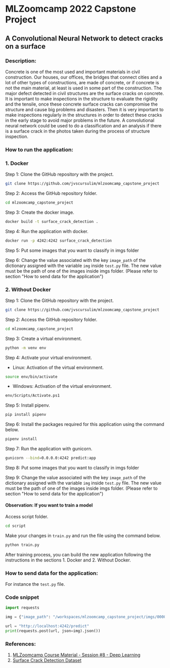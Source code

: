 # MLZoomcamp 2022 Capstone Project

## A Convolutional Neural Network to detect cracks on a surface

### Description:

Concrete is one of the most used and important materials in civil construction. Our houses, our offices, the bridges that connect cities and a lot of other types of constructions, are made of concrete, or if concrete is not the main material, at least is used in some part of the construction. The major defect detected in civil structures are the surface cracks on concrete. It is important to make inspections in the structure to evaluate the rigidity and the tensile, once these concrete surface cracks can compromise the structure and cause big problems and disasters. Then it is very important to make inspections regularly in the structures in order to detect these cracks in the early stage to avoid major problems in the future. A convolutional neural network could be used to do a classification and an analysis if there is a surface crack in the photos taken during the process of structure inspection.

### How to run the application:
### 1. Docker

Step 1: Clone the GitHub repository with the project.
```bash
git clone https://github.com/jvscursulim/mlzoomcamp_capstone_project
```

Step 2: Access the GitHub repository folder.
```bash
cd mlzoomcamp_capstone_project
```

Step 3: Create the docker image.
```bash
docker build -t surface_crack_detection .
```

Step 4: Run the application with docker.
```bash
docker run -p 4242:4242 surface_crack_detection
```

Step 5: Put some images that you want to classify in imgs folder

Step 6: Change the value associated with the key `image_path` of the dictionary assigned with the variable `img` inside `test.py` file. The new value must be the path of one of the images inside imgs folder. (Please refer to section "How to send data for the application")

### 2. Without Docker

Step 1: Clone the GitHub repository with the project.
```bash
git clone https://github.com/jvscursulim/mlzoomcamp_capstone_project
```

Step 2: Access the GitHub repository folder.
```bash
cd mlzoomcamp_capstone_project
```

Step 3: Create a virtual environment.
```bash
python -m venv env
```

Step 4: Activate your virtual environment.
* Linux: Activation of the virtual environment.
```bash
source env/bin/activate
```

* Windows: Activation of the virtual environment.
```bash
env/Scripts/Activate.ps1
```

Step 5: Install pipenv.
```bash
pip install pipenv
```

Step 6: Install the packages required for this application using the command below.
```bash
pipenv install
```

Step 7: Run the application with gunicorn.
```bash
gunicorn --bind=0.0.0.0:4242 predict:app
```

Step 8: Put some images that you want to classify in imgs folder

Step 9: Change the value associated with the key `image_path` of the dictionary assigned with the variable `img` inside `test.py` file. The new value must be the path of one of the images inside imgs folder. (Please refer to section "How to send data for the application")

#### Observation: If you want to train a model

Access script folder.
```bash
cd script
```
Make your changes in `train.py` and run the file using the command below.
```bash
python train.py
```
After training process, you can build the new application following the instructions in the sections 1. Docker and 2. Without Docker.

### How to send data for the application:

For instance the `test.py` file.
### Code snippet

```python
import requests

img = {"image_path": "/workspaces/mlzoomcamp_capstone_project/imgs/00001.jpg"}

url = "http://localhost:4242/predict"
print(requests.post(url, json=img).json())
```

### References:

1. [MLZoomcamp Course Material - Session #8 - Deep Learning](https://github.com/alexeygrigorev/mlbookcamp-code/tree/master/course-zoomcamp/08-deep-learning)
2. [Surface Crack Detection Dataset](https://www.kaggle.com/datasets/arunrk7/surface-crack-detection)
